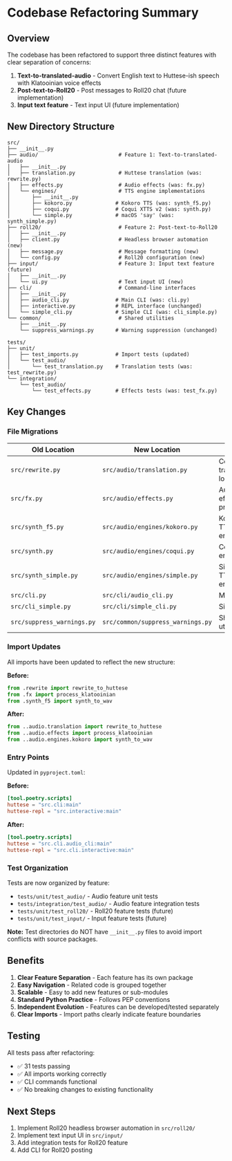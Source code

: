 # Codebase Refactoring Summary

## Overview

The codebase has been refactored to support three distinct features with clear separation of concerns:

1. **Text-to-translated-audio** - Convert English text to Huttese-ish speech with Klatooinian voice effects
2. **Post-text-to-Roll20** - Post messages to Roll20 chat (future implementation)
3. **Input text feature** - Text input UI (future implementation)

## New Directory Structure

```
src/
├── __init__.py
├── audio/                          # Feature 1: Text-to-translated-audio
│   ├── __init__.py
│   ├── translation.py              # Huttese translation (was: rewrite.py)
│   ├── effects.py                  # Audio effects (was: fx.py)
│   └── engines/                    # TTS engine implementations
│       ├── __init__.py
│       ├── kokoro.py              # Kokoro TTS (was: synth_f5.py)
│       ├── coqui.py               # Coqui XTTS v2 (was: synth.py)
│       └── simple.py              # macOS 'say' (was: synth_simple.py)
├── roll20/                         # Feature 2: Post-text-to-Roll20
│   ├── __init__.py
│   ├── client.py                   # Headless browser automation (new)
│   ├── message.py                  # Message formatting (new)
│   └── config.py                   # Roll20 configuration (new)
├── input/                          # Feature 3: Input text feature (future)
│   ├── __init__.py
│   └── ui.py                       # Text input UI (new)
├── cli/                            # Command-line interfaces
│   ├── __init__.py
│   ├── audio_cli.py               # Main CLI (was: cli.py)
│   ├── interactive.py             # REPL interface (unchanged)
│   └── simple_cli.py              # Simple CLI (was: cli_simple.py)
└── common/                         # Shared utilities
    ├── __init__.py
    └── suppress_warnings.py       # Warning suppression (unchanged)

tests/
├── unit/
│   ├── test_imports.py            # Import tests (updated)
│   └── test_audio/
│       └── test_translation.py    # Translation tests (was: test_rewrite.py)
└── integration/
    └── test_audio/
        └── test_effects.py        # Effects tests (was: test_fx.py)
```

## Key Changes

### File Migrations

| Old Location | New Location | Notes |
|-------------|--------------|-------|
| `src/rewrite.py` | `src/audio/translation.py` | Core translation logic |
| `src/fx.py` | `src/audio/effects.py` | Audio effects processing |
| `src/synth_f5.py` | `src/audio/engines/kokoro.py` | Kokoro TTS engine |
| `src/synth.py` | `src/audio/engines/coqui.py` | Coqui TTS engine |
| `src/synth_simple.py` | `src/audio/engines/simple.py` | Simple TTS engine |
| `src/cli.py` | `src/cli/audio_cli.py` | Main CLI |
| `src/cli_simple.py` | `src/cli/simple_cli.py` | Simple CLI |
| `src/suppress_warnings.py` | `src/common/suppress_warnings.py` | Shared utility |

### Import Updates

All imports have been updated to reflect the new structure:

**Before:**
```python
from .rewrite import rewrite_to_huttese
from .fx import process_klatooinian
from .synth_f5 import synth_to_wav
```

**After:**
```python
from ..audio.translation import rewrite_to_huttese
from ..audio.effects import process_klatooinian
from ..audio.engines.kokoro import synth_to_wav
```

### Entry Points

Updated in `pyproject.toml`:

**Before:**
```toml
[tool.poetry.scripts]
huttese = "src.cli:main"
huttese-repl = "src.interactive:main"
```

**After:**
```toml
[tool.poetry.scripts]
huttese = "src.cli.audio_cli:main"
huttese-repl = "src.cli.interactive:main"
```

### Test Organization

Tests are now organized by feature:

- `tests/unit/test_audio/` - Audio feature unit tests
- `tests/integration/test_audio/` - Audio feature integration tests
- `tests/unit/test_roll20/` - Roll20 feature tests (future)
- `tests/unit/test_input/` - Input feature tests (future)

**Note:** Test directories do NOT have `__init__.py` files to avoid import conflicts with source packages.

## Benefits

1. **Clear Feature Separation** - Each feature has its own package
2. **Easy Navigation** - Related code is grouped together
3. **Scalable** - Easy to add new features or sub-modules
4. **Standard Python Practice** - Follows PEP conventions
5. **Independent Evolution** - Features can be developed/tested separately
6. **Clear Imports** - Import paths clearly indicate feature boundaries

## Testing

All tests pass after refactoring:
- ✅ 31 tests passing
- ✅ All imports working correctly
- ✅ CLI commands functional
- ✅ No breaking changes to existing functionality

## Next Steps

1. Implement Roll20 headless browser automation in `src/roll20/`
2. Implement text input UI in `src/input/`
3. Add integration tests for Roll20 feature
4. Add CLI for Roll20 posting

